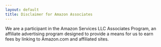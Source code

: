 ```yaml
---
layout: default
title: Disclaimer for Amazon Associates
---
```


We are a participant in the Amazon Services LLC Associates Program, an affiliate advertising program designed to provide a means for us to earn fees by linking to Amazon.com and affiliated sites.
